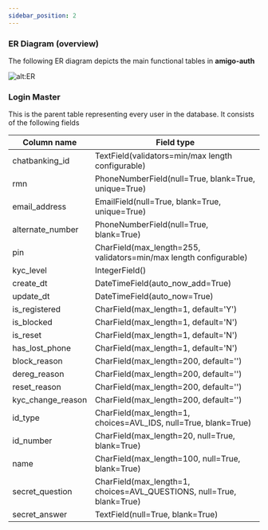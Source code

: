 ```yaml
---
sidebar_position: 2
---
```


### ER Diagram (overview)

The following ER diagram depicts the main functional tables in **amigo-auth**

![alt:ER](https://bot.lebara.sa/images/generic/files/briefER.png)

### Login Master
This is the parent table representing every user in the database. It consists of the following fields

| Column name      | Field type |
| ------------ | ----------- | 
| chatbanking_id | TextField(validators=min/max length configurable) |
| rmn | PhoneNumberField(null=True, blank=True, unique=True) |
| email_address | EmailField(null=True, blank=True, unique=True) |
| alternate_number | PhoneNumberField(null=True, blank=True) |
| pin | CharField(max_length=255, validators=min/max length configurable) |
| kyc_level | IntegerField() |
| create_dt | DateTimeField(auto_now_add=True) |
| update_dt | DateTimeField(auto_now=True) |
| is_registered | CharField(max_length=1, default='Y') |
| is_blocked | CharField(max_length=1, default='N') |
| is_reset | CharField(max_length=1, default='N') |
| has_lost_phone | CharField(max_length=1, default='N') |
| block_reason | CharField(max_length=200, default='') |
| dereg_reason | CharField(max_length=200, default='') |
| reset_reason | CharField(max_length=200, default='') |
| kyc_change_reason | CharField(max_length=200, default='') |
| id_type | CharField(max_length=1, choices=AVL_IDS, null=True, blank=True) |
| id_number | CharField(max_length=20, null=True, blank=True) |
| name | CharField(max_length=100, null=True, blank=True) |
| secret_question | CharField(max_length=1, choices=AVL_QUESTIONS, null=True, blank=True) |
| secret_answer | TextField(null=True, blank=True) |

